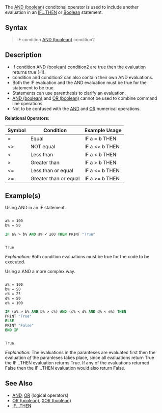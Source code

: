 The [AND (boolean)](AND-(boolean)) conditonal operator is used to include another evaluation in an [IF...THEN](IF...THEN) or [Boolean](Boolean) statement.

## Syntax

>  IF condition [AND (boolean)](AND-(boolean)) condition2

## Description

* If condition [AND (boolean)](AND-(boolean)) condition2 are true then the evaluation returns true (-1).
* condition and condition2 can also contain their own AND evaluations.
* Both the IF evaluation and the AND evaluation must be true for the statement to be true.
* Statements can use parenthesis to clarify an evaluation.
* [AND (boolean)](AND-(boolean)) and [OR (boolean)](OR-(boolean)) cannot be used to combine command line operations.
* Not to be confused with the [AND](AND) and [OR](OR) numerical operations.

**Relational Operators:**

| Symbol | Condition | Example Usage |
| -- | -- | -- |
| = | Equal | IF a = b THEN |
| <> | NOT equal | IF a <> b THEN |
| < | Less than | IF a < b THEN |
| > | Greater than | IF a > b THEN |
| <= | Less than or equal | IF a <= b THEN |
| >= | Greater than or equal | IF a >= b THEN |

## Example(s)

Using AND in an IF statement.

```vb

a% = 100
b% = 50

IF a% > b% AND a% < 200 THEN PRINT "True"


```

```text

True

```

*Explanation:* Both condition evaluations must be true for the code to be executed.

Using a AND a more complex way.

```vb

a% = 100
b% = 50
c% = 25
d% = 50
e% = 100

IF (a% > b% AND b% > c%) AND (c% < d% AND d% < e%) THEN
PRINT "True"
ELSE
PRINT "False"
END IF 

```

```text

True

```

*Explanation:* The evaluations in the paranteses are evaluated first then the evaluation *of* the paranteses takes place, since all evaluations return True the IF...THEN evaluation returns True. If any of the evaluations returned False then the IF...THEN evaluation would also return False.

## See Also

* [AND](AND), [OR](OR) (logical operators)
* [OR (boolean)](OR-(boolean)), [XOR (boolean)](XOR-(boolean))
* [IF...THEN](IF...THEN)
